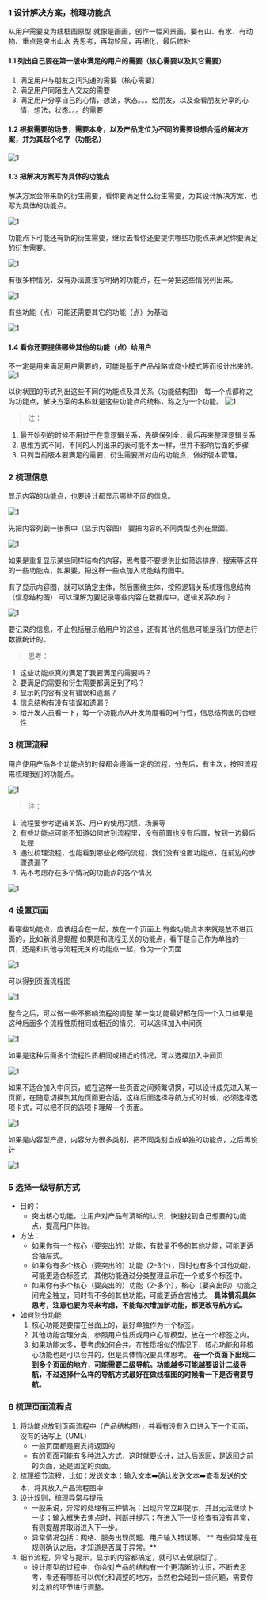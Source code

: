 
### 1 设计解决方案，梳理功能点
从用户需要变为线框图原型
就像是画画，创作一幅风景画，要有山、有水、有动物、重点是突出山水
先思考，再勾轮廓，再细化，最后修补

#### 1.1 列出自己要在第一版中满足的用户的需要（核心需要以及其它需要）
1. 满足用户与朋友之间沟通的需要（核心需要）
2. 满足用户同陌生人交友的需要
3. 满足用户分享自己的心情，想法，状态。。。给朋友，以及查看朋友分享的心情，想法，状态。。。的需要

#### 1.2 根据需要的场景，需要本身，以及产品定位为不同的需要设想合适的解决方案，并为其起个名字（功能名）

![1](/image/04/week4/1.2.png)



#### 1.3 把解决方案写为具体的功能点
解决方案会带来新的衍生需要，看你要满足什么衍生需要，为其设计解决方案，也写为具体的功能点。

![1](/image/04/week4/1.3-1.png)

功能点下可能还有新的衍生需要，继续去看你还要提供哪些功能点来满足你要满足的衍生需要。

![1](/image/04/week4/1.3-2.png)

有很多种情况，没有办法直接写明确的功能点，在一旁把这些情况列出来。

![1](/image/04/week4/1.3-3.png)

有些功能（点）可能还需要其它的功能（点）为基础

![1](/image/04/week4/1.3-4.png)

#### 1.4 看你还要提供哪些其他的功能（点）给用户
不一定是用来满足用户需要的，可能是基于产品战略或商业模式等而设计出来的。
![1](/image/04/week4/1.4-1.png)

以树状图的形式列出这些不同的功能点及其关系（功能结构图）
每一个点都称之为功能点，解决方案的名称就是这些功能点的统称，称之为一个功能。
![1](/image/04/week4/1.4-2.png)


> 注：
1. 最开始列的时候不用过于在意逻辑关系，先确保列全，最后再来整理逻辑关系
2. 思维方式不同，不同的人列出来的表可能不太一样，但并不影响后面的步骤
3. 只列当前版本要满足的需要，衍生需要所对应的功能点，做好版本管理。



### 2 梳理信息
显示内容的功能点，也要设计都显示哪些不同的信息。

![1](/image/04/week4/2-1.png)


先把内容列到一张表中（显示内容图）
要把内容的不同类型也列在里面。

![1](/image/04/week4/2-2.png)

如果是重复显示某些同样结构的内容，思考要不要提供比如筛选排序，搜索等这样的一些功能点，如果要，把这样一些点加入功能结构图中。

有了显示内容图，就可以确定主体，然后围绕主体，按照逻辑关系梳理信息结构（信息结构图）
可以理解为要记录哪些内容在数据库中，逻辑关系如何？

![1](/image/04/week4/2-3.png)

要记录的信息，不止包括展示给用户的这些，还有其他的信息可能是我们方便进行数据统计的。

> 思考：
1. 这些功能点真的满足了我要满足的需要吗？
2. 要满足的需要和衍生需要都满足到了吗？
3. 显示的内容有没有错误和遗漏？
4. 信息结构有没有错误和遗漏？
5. 给开发人员看一下，每一个功能点从开发角度看的可行性，信息结构图的合理性



### 3 梳理流程
用户使用产品各个功能点的时候都会遵循一定的流程，分先后，有主次，按照流程来梳理我们的功能点。

![1](/image/04/week4/3-1.png)

> 注：
1. 流程要参考逻辑关系、用户的使用习惯、场景等
2. 有些功能点可能不知道如何放到流程里，没有前置也没有后置，放到一边最后处理
3. 通过梳理流程，也能看到哪些必经的流程，我们没有设置功能点，在前边的步骤遗漏了
4. 先不考虑存在多个情况的功能点的各个情况

![1](/image/04/week4/3-2.png)



### 4 设置页面
看哪些功能点，应该组合在一起，放在一个页面上
有些功能点本来就是放不进页面的，比如新消息提醒
如果是和流程无关的功能点，看下是自己作为单独的一页，还是和其他与流程无关的功能点一起，作为一个页面

![1](/image/04/week4/4-1.png)


可以得到页面流程图

![1](/image/04/week4/4-2.png)

整合之后，可以做一些不影响流程的调整
某一类功能最好都在同一个入口如果是这种后面多个流程性质相同或相近的情况，可以选择加入中间页

![1](/image/04/week4/4-3.png)

如果是这种后面多个流程性质相同或相近的情况，可以选择加入中间页

![1](/image/04/week4/4-4.png)

如果不适合加入中间页，或在这样一些页面之间频繁切换，可以设计成先进入某一页面，在随意切换到其他页面更合适，这样后面选择导航方式的时候，必须选择选项卡式，可以把不同的选项卡理解一个页面。

![1](/image/04/week4/4-5.png)

如果是内容型产品，内容分为很多类别，把不同类别当成单独的功能点，之后再设计

![1](/image/04/week4/4-6.png)


### 5 选择一级导航方式
- 目的：
    - 突出核心功能，让用户对产品有清晰的认识，快速找到自己想要的功能点，提高用户体验。
- 方法：
    - 如果你有一个核心（要突出的）功能，有数量不多的其他功能，可能更适合抽屉式。
    - 如果你有多个核心（要突出的）功能（2-3个），同时也有多个其他功能，可能更适合标签式，其他功能通过分类整理显示在一个或多个标签中。
    - 如果你有多个核心（要突出的）功能（2-多个），核心（要突出的）功能之间完全独立，同时有不多的其他功能，可能更适合宫格式。
**具体情况具体思考，注意也要为将来考虑，不能每次增加新功能，都更改导航方式。**
- 如何划分功能
    1. 核心功能是要摆在台面上的，最好单独作为一个标签。
    2. 其他功能合理分类，参照用户性质或用户心智模型，放在一个标签之内。
    3. 如果功能太多，要考虑如何合并。在性质相似的情况下，核心功能和非核心功能也是可以合并的，但是具体情况要具体思考。
**在一个页面下出现二到多个页面的地方，可能需要二级导航。功能越多可能越要设计二级导航，不过选择什么样的导航方式最好在做线框图的时候看一下是否需要导航。**


### 6 梳理页面流程点
1. 将功能点放到页面流程中（产品结构图），并看有没有入口进入下一个页面，没有的话写上（UML）
    - 一般页面都是要支持返回的
    - 有的页面可能有多种进入方式，这时就要设计，进入后返回，是返回之前的页面，还是固定的页面。
2. 梳理细节流程，比如：发送文本：输入文本➡️确认发送文本➡️查看发送的文本，将其放入产品流程图中
3. 设计规则，梳理异常与提示
    - 一般来说，异常的处理有三种情况：出现异常立即提示，并且无法继续下一步；输入框失去焦点时，判断并提示；在进入下一步检查有没有异常，有则提醒并取消进入下一步。
    - 异常情况包括：网络、服务出现问题、用户输入错误等。
    ** 有些异常是在规则确认之后，才知道是否属于异常。**
4. 细节流程，异常与提示，显示的内容都搞定，就可以去做原型了。
    - 设计原型的过程中，你会对产品的结构有一个更清晰的认识，不断去思考，看还有哪些可以优化和调整的地方，当然也会碰到一些问题，需要你对之前的环节进行调整。








